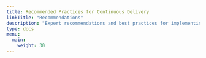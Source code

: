 ```yaml
---
title: Recommended Practices for Continuous Delivery
linkTitle: "Recommendations"
description: "Expert recommendations and best practices for implementing continuous delivery. Learn about small batch development, feature flags, and proven techniques to improve software delivery performance."
type: docs
menu:
  main:
    weight: 30
---
```

